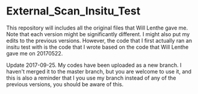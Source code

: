 # External_Scan_Insitu_Test
This repository will includes all the original files that Will Lenthe gave me.  Note that each version might be significantly different.  I might also put my edits to the previous versions.  However, the code that I first actually ran an insitu test with is the code that I wrote based on the code that Will Lenthe gave me on 20170522.

Update 2017-09-25.  My codes have been uploaded as a new branch.  I haven't merged it to the master branch, but you are welcome to use it, and this is also a reminder that I you use my branch instead of any of the previous versions, you should be aware of this.
